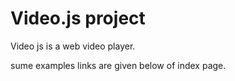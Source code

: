 # Video.js project 

Video js is a web video player.

sume examples links are given below of index page.
